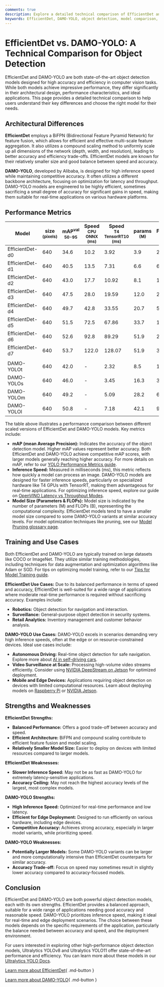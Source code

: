 ```yaml
---
comments: true
description: Explore a detailed technical comparison of EfficientDet and DAMO-YOLO. Discover their architectures, performance metrics, and ideal use cases.
keywords: EfficientDet, DAMO-YOLO, object detection, model comparison, computer vision, Ultralytics, mAP, inference speed, real-time detection
---
```


# EfficientDet vs. DAMO-YOLO: A Technical Comparison for Object Detection

EfficientDet and DAMO-YOLO are both state-of-the-art object detection models designed for high accuracy and efficiency in computer vision tasks. While both models achieve impressive performance, they differ significantly in their architectural design, performance characteristics, and ideal applications. This page provides a detailed technical comparison to help users understand their key differences and choose the right model for their needs.

<script async src="https://cdn.jsdelivr.net/npm/chart.js"></script>
<script defer src="../../javascript/benchmark.js"></script>

<canvas id="modelComparisonChart" width="1024" height="400" active-models='["EfficientDet", "DAMO-YOLO"]'></canvas>

## Architectural Differences

**EfficientDet** employs a BiFPN (Bidirectional Feature Pyramid Network) for feature fusion, which allows for efficient and effective multi-scale feature aggregation. It also utilizes a compound scaling method to uniformly scale up all dimensions of the network (depth, width, and resolution), leading to better accuracy and efficiency trade-offs. EfficientDet models are known for their relatively smaller size and good balance between speed and accuracy.

**DAMO-YOLO**, developed by Alibaba, is designed for high inference speed while maintaining competitive accuracy. It often utilizes a different backbone architecture, focusing on optimization for latency and throughput. DAMO-YOLO models are engineered to be highly efficient, sometimes sacrificing a small degree of accuracy for significant gains in speed, making them suitable for real-time applications on various hardware platforms.

## Performance Metrics

| Model           | size<br><sup>(pixels) | mAP<sup>val<br>50-95 | Speed<br><sup>CPU ONNX<br>(ms) | Speed<br><sup>T4 TensorRT10<br>(ms) | params<br><sup>(M) | FLOPs<br><sup>(B) |
| --------------- | --------------------- | -------------------- | ------------------------------ | ----------------------------------- | ------------------ | ----------------- |
| EfficientDet-d0 | 640                   | 34.6                 | 10.2                           | 3.92                                | 3.9                | 2.54              |
| EfficientDet-d1 | 640                   | 40.5                 | 13.5                           | 7.31                                | 6.6                | 6.1               |
| EfficientDet-d2 | 640                   | 43.0                 | 17.7                           | 10.92                               | 8.1                | 11.0              |
| EfficientDet-d3 | 640                   | 47.5                 | 28.0                           | 19.59                               | 12.0               | 24.9              |
| EfficientDet-d4 | 640                   | 49.7                 | 42.8                           | 33.55                               | 20.7               | 55.2              |
| EfficientDet-d5 | 640                   | 51.5                 | 72.5                           | 67.86                               | 33.7               | 130.0             |
| EfficientDet-d6 | 640                   | 52.6                 | 92.8                           | 89.29                               | 51.9               | 226.0             |
| EfficientDet-d7 | 640                   | 53.7                 | 122.0                          | 128.07                              | 51.9               | 325.0             |
|                 |                       |                      |                                |                                     |                    |                   |
| DAMO-YOLOt      | 640                   | 42.0                 | -                              | 2.32                                | 8.5                | 18.1              |
| DAMO-YOLOs      | 640                   | 46.0                 | -                              | 3.45                                | 16.3               | 37.8              |
| DAMO-YOLOm      | 640                   | 49.2                 | -                              | 5.09                                | 28.2               | 61.8              |
| DAMO-YOLOl      | 640                   | 50.8                 | -                              | 7.18                                | 42.1               | 97.3              |

The table above illustrates a performance comparison between different scaled versions of EfficientDet and DAMO-YOLO models. Key metrics include:

- **mAP (mean Average Precision):** Indicates the accuracy of the object detection model. Higher mAP values represent better accuracy. Both EfficientDet and DAMO-YOLO achieve competitive mAP scores, with larger models generally reaching higher accuracy. For more details on mAP, refer to our [YOLO Performance Metrics guide](https://docs.ultralytics.com/guides/yolo-performance-metrics/).
- **Inference Speed:** Measured in milliseconds (ms), this metric reflects how quickly a model can process an image. DAMO-YOLO models are designed for faster inference speeds, particularly on specialized hardware like T4 GPUs with TensorRT, making them advantageous for real-time applications. For optimizing inference speed, explore our guide on [OpenVINO Latency vs Throughput Modes](https://docs.ultralytics.com/guides/optimizing-openvino-latency-vs-throughput-modes/).
- **Model Size (Parameters & FLOPs):** Model size is indicated by the number of parameters (M) and FLOPs (B), representing the computational complexity. EfficientDet models tend to have a smaller model size compared to some DAMO-YOLO variants at similar accuracy levels. For model optimization techniques like pruning, see our [Model Pruning glossary page](https://www.ultralytics.com/glossary/model-pruning).

## Training and Use Cases

Both EfficientDet and DAMO-YOLO are typically trained on large datasets like COCO or ImageNet. They utilize similar training methodologies, including techniques for data augmentation and optimization algorithms like Adam or SGD. For tips on optimizing model training, refer to our [Tips for Model Training guide](https://docs.ultralytics.com/guides/model-training-tips/).

**EfficientDet Use Cases:** Due to its balanced performance in terms of speed and accuracy, EfficientDet is well-suited for a wide range of applications where moderate real-time performance is required without sacrificing accuracy. Examples include:

- **Robotics:** Object detection for navigation and interaction.
- **Surveillance:** General-purpose object detection in security systems.
- **Retail Analytics:** Inventory management and customer behavior analysis.

**DAMO-YOLO Use Cases:** DAMO-YOLO excels in scenarios demanding very high inference speeds, often at the edge or on resource-constrained devices. Ideal use cases include:

- **Autonomous Driving:** Real-time object detection for safe navigation. Explore more about [AI in self-driving cars](https://www.ultralytics.com/solutions/ai-in-self-driving).
- **Video Surveillance at Scale:** Processing high-volume video streams efficiently. Consider using [NVIDIA DeepStream on Jetson](https://docs.ultralytics.com/guides/deepstream-nvidia-jetson/) for optimized deployment.
- **Mobile and Edge Devices:** Applications requiring object detection on devices with limited computational resources. Learn about deploying models on [Raspberry Pi](https://docs.ultralytics.com/guides/raspberry-pi/) or [NVIDIA Jetson](https://docs.ultralytics.com/guides/nvidia-jetson/).

## Strengths and Weaknesses

**EfficientDet Strengths:**

- **Balanced Performance:** Offers a good trade-off between accuracy and speed.
- **Efficient Architecture:** BiFPN and compound scaling contribute to efficient feature fusion and model scaling.
- **Relatively Smaller Model Size:** Easier to deploy on devices with limited resources compared to larger models.

**EfficientDet Weaknesses:**

- **Slower Inference Speed:** May not be as fast as DAMO-YOLO for extremely latency-sensitive applications.
- **Accuracy Ceiling:** May not reach the highest accuracy levels of the largest, most complex models.

**DAMO-YOLO Strengths:**

- **High Inference Speed:** Optimized for real-time performance and low latency.
- **Efficient for Edge Deployment:** Designed to run efficiently on various hardware, including edge devices.
- **Competitive Accuracy:** Achieves strong accuracy, especially in larger model variants, while prioritizing speed.

**DAMO-YOLO Weaknesses:**

- **Potentially Larger Models:** Some DAMO-YOLO variants can be larger and more computationally intensive than EfficientDet counterparts for similar accuracy.
- **Accuracy Trade-off:** Focus on speed may sometimes result in slightly lower accuracy compared to accuracy-focused models.

## Conclusion

EfficientDet and DAMO-YOLO are both powerful object detection models, each with its own strengths. EfficientDet provides a balanced approach, suitable for a wide range of applications needing good accuracy and reasonable speed. DAMO-YOLO prioritizes inference speed, making it ideal for real-time and edge deployment scenarios. The choice between these models depends on the specific requirements of the application, particularly the balance needed between accuracy and speed, and the deployment environment.

For users interested in exploring other high-performance object detection models, Ultralytics YOLOv8 and Ultralytics YOLO11 offer state-of-the-art performance and efficiency. You can learn more about these models in our [Ultralytics YOLO Docs](https://docs.ultralytics.com/models/).

[Learn more about EfficientDet](https://github.com/google/automl/tree/master/efficientdet){ .md-button }

[Learn more about DAMO-YOLO](https://github.com/tinyvision/DAMO-YOLO){ .md-button }
